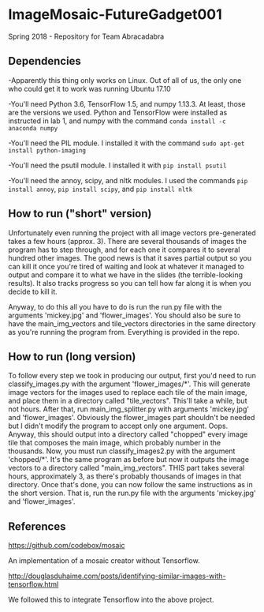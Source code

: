 # ImageMosaic-FutureGadget001
Spring 2018 - Repository for Team Abracadabra

## Dependencies

  -Apparently this thing only works on Linux. Out of all of us, the only one who could get it to work was running Ubuntu 17.10
  
  -You'll need Python 3.6, TensorFlow 1.5, and numpy 1.13.3. At least, those are the versions we used. Python and TensorFlow were installed as instructed in lab 1, and numpy with the command `conda install -c anaconda numpy`
  
  -You'll need the PIL module. I installed it with the command `sudo apt-get install python-imaging`
  
  -You'll need the psutil module. I installed it with `pip install psutil`
  
  -You'll need the annoy, scipy, and nltk modules. I used the commands `pip install annoy`, `pip install scipy`, and `pip install nltk`
  
## How to run ("short" version)

  Unfortunately even running the project with all image vectors pre-generated takes a few hours (approx. 3). There are several thousands of images the program has to step through, and for each one it compares it to several hundred other images. The good news is that it saves partial output so you can kill it once you're tired of waiting and look at whatever it managed to output and compare it to what we have in the slides (the terrible-looking results). It also tracks progress so you can tell how far along it is when you decide to kill it. 
  
  Anyway, to do this all you have to do is run the run.py file with the arguments 'mickey.jpg' and 'flower_images'. You should also be sure to have the main_img_vectors and tile_vectors directories in the same directory as you're running the program from. Everything is provided in the repo. 
  
## How to run (long version)

  To follow every step we took in producing our output, first you'd need to run classify_images.py with the argument 'flower_images/\*'. This will generate image vectors for the images used to replace each tile of the main image, and place them in a directory called "tile_vectors". This'll take a while, but not hours. After that, run main_img_splitter.py with arguments 'mickey.jpg' and 'flower_images'. Obviously the flower_images part shouldn't be needed but I didn't modify the program to accept only one argument. Oops. Anyway, this should output into a directory called "chopped" every image tile that composes the main image, which probably number in the thousands. Now, you must run classify_images2.py with the argument 'chopped/\*'. It's the same program as before but now it outputs the image vectors to a directory called "main_img_vectors". THIS part takes several hours, approximately 3, as there's probably thousands of images in that directory. Once that's done, you can now follow the same instructions as in the short version. That is, run the run.py file with the arguments 'mickey.jpg' and 'flower_images'.

## References
https://github.com/codebox/mosaic 

   An implementation of a mosaic creator without Tensorflow. 

http://douglasduhaime.com/posts/identifying-similar-images-with-tensorflow.html

   We followed this to integrate Tensorflow into the above project. 
